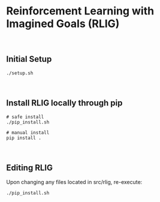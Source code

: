 # Reinforcement Learning with Imagined Goals (RLIG)

<br>

## Initial Setup 

```console
./setup.sh
```

<br>

## Install RLIG locally through pip

```console
# safe install
./pip_install.sh 

# manual install
pip install .
```

<br>

## Editing RLIG

Upon changing any files located in src/rlig, re-execute:

```console
./pip_install.sh 
```